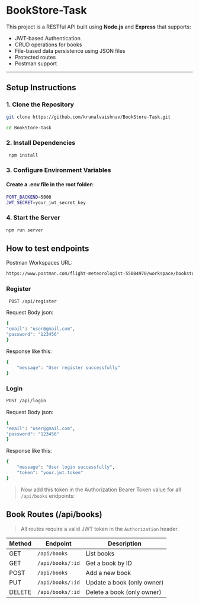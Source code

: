 # BookStore-Task

This project is a RESTful API built using **Node.js** and **Express** that supports:

- JWT-based Authentication
- CRUD operations for books
- File-based data persistence using JSON files
- Protected routes
- Postman support

---

## Setup Instructions

### 1. Clone the Repository

```bash
git clone https://github.com/krunalvaishnav/BookStore-Task.git

cd BookStore-Task
```

### 2. Install Dependencies

```bash
 npm install
```

### 3. Configure Environment Variables

#### Create a .env file in the root folder:

```bash
PORT_BACKEND=5000
JWT_SECRET=your_jwt_secret_key
```

### 4. Start the Server

```bash
npm run server
```

## How to test endpoints

Postman Workspaces URL:
```bash
https://www.postman.com/flight-meteorologist-55084970/workspace/bookstore-task/collection/40867548-b5983d8b-aa87-4e3a-b9f9-07377da042a8?action=share&creator=40867548
```

### Register

```bash
 POST /api/register
```

Request Body json:

```bash
{
"email": "user@gmail.com",
"password": "123456"
}
```

Response like this:

```bash
{
    "message": "User register successfully"
}
```

### Login

```bash
POST /api/login
```

Request Body json:

```bash
{
"email": "user@gmail.com",
"password": "123456"
}
```

Response like this:

```bash
{
    "message": "User login successfully",
    "token": "your.jwt.token"
}
```

> Now add this token in the Authorization Bearer Token value for all `/api/books` endpoints:

## Book Routes (/api/books)

> All routes require a valid JWT token in the `Authorization` header.

| Method | Endpoint         | Description                |
| ------ | ---------------- | -------------------------- |
| GET    | `/api/books`     | List books                 |
| GET    | `/api/books/:id` | Get a book by ID           |
| POST   | `/api/books`     | Add a new book             |
| PUT    | `/api/books/:id` | Update a book (only owner) |
| DELETE | `/api/books/:id` | Delete a book (only owner) |
